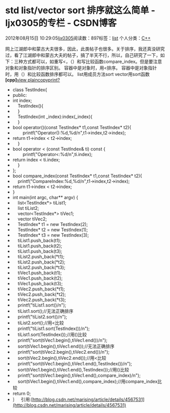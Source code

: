 # std list/vector sort 排序就这么简单 - ljx0305的专栏 - CSDN博客
2012年08月15日 10:29:05[ljx0305](https://me.csdn.net/ljx0305)阅读数：897标签：[list](https://so.csdn.net/so/search/s.do?q=list&t=blog)
个人分类：[C++](https://blog.csdn.net/ljx0305/article/category/380566)

网上江湖郎中和蒙古大夫很多，因此，此类帖子也很多。关于排序，我还真没研究过，看了江湖郎中和蒙古大夫的帖子，搞了半天不行，所以，自己研究了一下，如下：三种方式都可以，如重写<，（）和写比较函数compare_index。但是要注意对象和对象指针的排序区别。
容器中是对象时，用<排序。
容器中是对象指针时，用（）和比较函数排序都可以。
list用成员方法sort
vector用sort函数
**[cpp]**[view plain](http://blog.csdn.net/marising/article/details/4567531#)[copy](http://blog.csdn.net/marising/article/details/4567531#)[print](http://blog.csdn.net/marising/article/details/4567531#)[?](http://blog.csdn.net/marising/article/details/4567531#)
- class TestIndex{  
- public:  
- int index;  
-     TestIndex(){  
-     }  
-     TestIndex(int _index):index(_index){  
-     }  
- bool operator()(const TestIndex* t1,const TestIndex* t2){  
-         printf("Operator():%d,%d/n",t1->index,t2->index);  
- return t1->index < t2->index;  
-     }  
- bool operator < (const TestIndex& ti) const {  
-         printf("Operator<:%d/n",ti.index);  
- return index < ti.index;  
-     }  
- };  
- bool compare_index(const TestIndex* t1,const TestIndex* t2){  
-     printf("CompareIndex:%d,%d/n",t1->index,t2->index);  
- return t1->index < t2->index;  
- }  
- int main(int argc, char** argv) {  
-     list<TestIndex*> tiList1;  
-     list<TestIndex> tiList2;  
-     vector<TestIndex*> tiVec1;  
-     vector<TestIndex> tiVec2;  
-     TestIndex* t1 = new TestIndex(2);  
-     TestIndex* t2 = new TestIndex(1);  
-     TestIndex* t3 = new TestIndex(3);  
-     tiList1.push_back(t1);  
-     tiList1.push_back(t2);  
-     tiList1.push_back(t3);  
-     tiList2.push_back(*t1);  
-     tiList2.push_back(*t2);  
-     tiList2.push_back(*t3);  
-     tiVec1.push_back(t1);  
-     tiVec1.push_back(t2);  
-     tiVec1.push_back(t3);  
-     tiVec2.push_back(*t1);  
-     tiVec2.push_back(*t2);  
-     tiVec2.push_back(*t3);  
-     printf("tiList1.sort()/n");  
-     tiList1.sort();//无法正确排序 
-     printf("tiList2.sort()/n");  
-     tiList2.sort();//用<比较 
-     printf("tiList1.sort(TestIndex())/n");  
-     tiList1.sort(TestIndex());//用()比较 
-     printf("sort(tiVec1.begin(),tiVec1.end())/n");  
-     sort(tiVec1.begin(),tiVec1.end());//无法正确排序
-     printf("sort(tiVec2.begin(),tiVec2.end())/n");  
-     sort(tiVec2.begin(),tiVec2.end());//用<比较
-     printf("sort(tiVec1.begin(),tiVec1.end(),TestIndex())/n");  
-     sort(tiVec1.begin(),tiVec1.end(),TestIndex());//用()比较
-     printf("sort(tiVec1.begin(),tiVec1.end(),compare_index)/n");  
-     sort(tiVec1.begin(),tiVec1.end(),compare_index);//用compare_index比较
- return 0;  
- ｝  
引用:[http://blog.csdn.net/marising/article/details/4567531](http://blog.csdn.net/marising/article/details/4567531)
